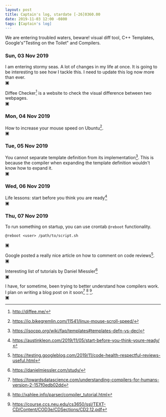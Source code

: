 ```yaml
---
layout: post
title: Captain's log, stardate [-26]0360.00
date: 2019-11-03 12:00 -0800
tags: [Captain's log]
---
```


We are entering troubled waters, beware! visual diff tool, C++ Templates,
Google's"Testing on the Toilet" and Compilers.

<!-- more -->

### Sun, 03 Nov 2019

I am entering stormy seas. A lot of changes in my life at once. It is going to
be interesting to see how I tackle this. I need to update this log now more
than ever.  
▣

Diffee Checker[^1] is a website to check the visual difference
between two webpages.  
▣

### Mon, 04 Nov 2019

How to increase your mouse speed on Ubuntu[^2].  
▣

### Tue, 05 Nov 2019

You cannot separate template definition from its implementation[^3].
This is because the compiler when expanding the template definition wouldn't
know how to expand it.  
▣

### Wed, 06 Nov 2019

Life lessons: start before you think you are ready[^4]  
▣

### Thu, 07 Nov 2019

To run something on startup, you can use crontab `@reboot` functionality.
```
@reboot <user> /path/to/script.sh
```
▣

Google posted a really nice article on how to comment on code reviews[^5].  
▣

Interesting list of tutorials by Daniel Miessler[^6]  
▣

I have, for sometime, been trying to better understand how compilers work. I 
plan on writing a blog post on it soon[^7] [^8] [^9].  
▣

[^1]: <http://diffee.me/>
[^2]: <https://io.bikegremlin.com/11541/linux-mouse-scroll-speed/>
[^3]: <https://isocpp.org/wiki/faq/templates#templates-defn-vs-decl>
[^4]: <https://austinkleon.com/2019/11/05/start-before-you-think-youre-ready/>
[^5]: <https://testing.googleblog.com/2019/11/code-health-respectful-reviews-useful.html>
[^6]: <https://danielmiessler.com/study/>
[^7]: <https://towardsdatascience.com/understanding-compilers-for-humans-version-2-157f0edb02dd>
[^8]: <http://xahlee.info/parser/compiler_tutorial.html>
[^9]: <https://course.ccs.neu.edu/cs3650/ssl/TEXT-CD/Content/COD3e/CDSections/CD2.12.pdf>
